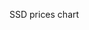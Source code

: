 SSD prices chart

[](https://mhzed.github.io/plot/#/http://128.199.147.196/data/dram-prices-plot.json#c.staticPlot=true&l.width=600&l.height=600&l.title=%22MLC%22&l.xaxis.rangeslider=null&data[0]={} ':include :type=iframe width=620px height=620px')


